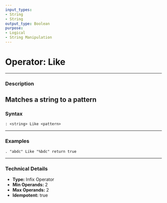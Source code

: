 ```yaml
---
input_types:
- String
- String
output_type: Boolean
purpose:
- Logical
- String Manipulation
---
```

# Operator: Like
---
### **Description**
Matches a string to a pattern
---
### **Syntax**
```
: <string> Like <pattern>
```
---
### **Examples**
```
. "abdc" Like "%bdc" return true
```
---
### **Technical Details**
- **Type:** Infix Operator
- **Min Operands:** 2
- **Max Operands:** 2
- **Idempotent:** true